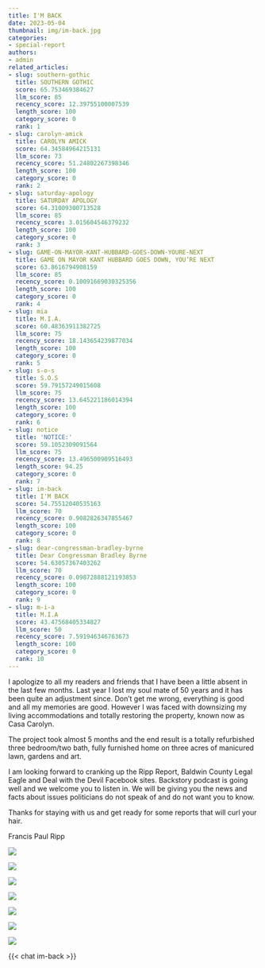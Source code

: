 ```yaml
---
title: I'M BACK
date: 2023-05-04
thumbnail: img/im-back.jpg
categories:
- special-report
authors:
- admin
related_articles:
- slug: southern-gothic
  title: SOUTHERN GOTHIC
  score: 65.753469384627
  llm_score: 85
  recency_score: 12.39755100007539
  length_score: 100
  category_score: 0
  rank: 1
- slug: carolyn-amick
  title: CAROLYN AMICK
  score: 64.34584964215131
  llm_score: 73
  recency_score: 51.24802267398346
  length_score: 100
  category_score: 0
  rank: 2
- slug: saturday-apology
  title: SATURDAY APOLOGY
  score: 64.31009300713528
  llm_score: 85
  recency_score: 3.015604546379232
  length_score: 100
  category_score: 0
  rank: 3
- slug: GAME-ON-MAYOR-KANT-HUBBARD-GOES-DOWN-YOURE-NEXT
  title: GAME ON MAYOR KANT HUBBARD GOES DOWN, YOU’RE NEXT
  score: 63.8616794908159
  llm_score: 85
  recency_score: 0.10091669030325356
  length_score: 100
  category_score: 0
  rank: 4
- slug: mia
  title: M.I.A.
  score: 60.48363911382725
  llm_score: 75
  recency_score: 18.143654239877034
  length_score: 100
  category_score: 0
  rank: 5
- slug: s-o-s
  title: S.O.S
  score: 59.79157249015608
  llm_score: 75
  recency_score: 13.645221186014394
  length_score: 100
  category_score: 0
  rank: 6
- slug: notice
  title: 'NOTICE:'
  score: 59.1052309091564
  llm_score: 75
  recency_score: 13.496500909516493
  length_score: 94.25
  category_score: 0
  rank: 7
- slug: im-back
  title: I'M BACK
  score: 54.75512040535163
  llm_score: 70
  recency_score: 0.9082826347855467
  length_score: 100
  category_score: 0
  rank: 8
- slug: dear-congressman-bradley-byrne
  title: Dear Congressman Bradley Byrne
  score: 54.63057367403262
  llm_score: 70
  recency_score: 0.09872888121193853
  length_score: 100
  category_score: 0
  rank: 9
- slug: m-i-a
  title: M.I.A
  score: 43.47568405334827
  llm_score: 50
  recency_score: 7.591946346763673
  length_score: 100
  category_score: 0
  rank: 10
---
```

I apologize to all my readers and friends that I have been a little absent in the last few months. Last year I lost my soul mate of 50 years and it has been quite an adjustment since. Don’t get me wrong, everything is good and all my memories are good. However I was faced with downsizing my living accommodations and totally restoring the property, known now as Casa Carolyn.


The project took almost 5 months and the end result is a totally refurbished three bedroom/two bath, fully furnished home on three acres of manicured lawn, gardens and art.


I am looking forward to cranking up the Ripp Report, Baldwin County Legal Eagle and Deal with the Devil Facebook sites. Backstory podcast is going well and we welcome you to listen in. We will be giving you the news and facts about issues politicians do not speak of and do not want you to know.


Thanks for staying with us and get ready for some reports that will curl your hair.


Francis Paul Ripp



![](https://rippreport.com/img/im-back-3.jpg)


![](https://rippreport.com/img/im-back-5.jpg)


![](https://rippreport.com/img/im-back-8.jpg)


![](https://rippreport.com/img/im-back-6.jpg)


![](https://rippreport.com/img/im-back-7.jpg)


![](https://rippreport.com/img/im-back-4.jpg)


![](https://rippreport.com/img/im-back-10.jpg)

{{< chat im-back >}}